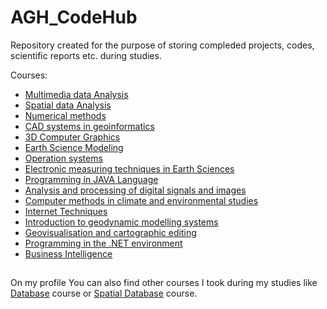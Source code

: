 # AGH_CodeHub
Repository created for the purpose of storing compleded projects, codes, scientific reports etc. during studies.

Courses:
- [Multimedia data Analysis](https://github.com/filiphalys02/AGH_CodeHub/tree/main/Analiza-danych-multimedialnych)
- [Spatial data Analysis](https://github.com/filiphalys02/AGH_CodeHub/tree/main/Analiza-danych-przestrzennych)
- [Numerical methods](https://github.com/filiphalys02/AGH_CodeHub/tree/main/Metody-numeryczne)
- [CAD systems in geoinformatics](https://github.com/filiphalys02/AGH_CodeHub/tree/main/Systemy-CAD-w-geoinformatyce)
- [3D Computer Graphics](https://github.com/filiphalys02/AGH_CodeHub/tree/main/Grafika-komputerowa-3D)
- [Earth Science Modeling](https://github.com/filiphalys02/AGH_CodeHub/tree/main/Modelowanie-w-naukach-o-ziemii)
- [Operation systems](https://github.com/filiphalys02/AGH_CodeHub/tree/main/Systemy-operacyjne)
- [Electronic measuring techniques in Earth Sciences](https://github.com/filiphalys02/AGH_CodeHub/tree/main/Elektorniczne-metody-pomiarowe)
- [Programming in JAVA Language](https://github.com/filiphalys02/AGH_CodeHub/tree/main/Programowanie-obiektowe-w-Javie)
- [Analysis and processing of digital signals and images](https://github.com/filiphalys02/AGH_CodeHub/tree/main/Analiza-i-przetwarzanie-sygna%C5%82%C3%B3w-i-obraz%C3%B3w-cyfrowych)
- [Computer methods in climate and environmental studies](https://github.com/filiphalys02/AGH_CodeHub/tree/main/Metody-badania-klimatu-i-%C5%9Brodowiska)
- [Internet Techniques](https://github.com/filiphalys02/AGH_CodeHub/tree/main/Techniki-internetowe)
- [Introduction to geodynamic modelling systems](https://github.com/filiphalys02/AGH_CodeHub/tree/main/Podstawy-modelowa%C5%84-geodynamicznych)
- [Geovisualisation and cartographic editing](https://github.com/filiphalys02/AGH_CodeHub/tree/main/Geowizualizacja-i-edycja-kartograficzna)
- [Programming in the .NET environment](https://github.com/filiphalys02/AGH_CodeHub/tree/main/Programowanie-w-%C5%9Brodowisku-.NET)
- [Business Intelligence](https://github.com/filiphalys02/AGH_CodeHub/tree/main/Inteligencja-biznesowa)

##
On my profile You can also find other courses I took during my studies like [Database](https://github.com/filiphalys02/Database) course or [Spatial Database](https://github.com/filiphalys02/Spatial-database) course.

